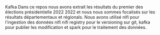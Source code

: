 Kafka Dans ce repos nous avons extrait les résultats du premier des élections présidentielle 2022 2022 et nous nous sommes focalisés sur les 
résultats départementaux et régionals. Nous avons utilisé nifi pour l'ingestion des données nifi nifi registry pour le versioning sur git, 
kafka pour publier les modification et spark pour le traitement des données.
